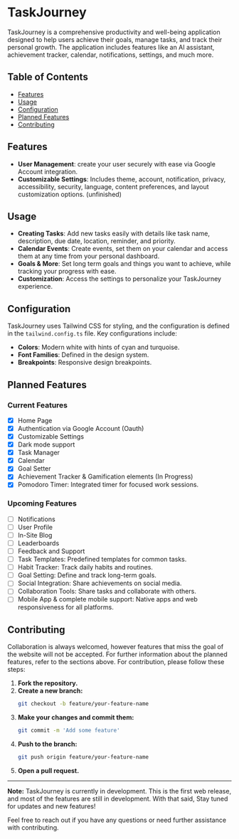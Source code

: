 # TaskJourney

TaskJourney is a comprehensive productivity and well-being application designed to help users achieve their goals, manage tasks, and track their personal growth. The application includes features like an AI assistant, achievement tracker, calendar, notifications, settings, and much more.

## Table of Contents

- [Features](#features)
- [Usage](#usage)
- [Configuration](#configuration)
- [Planned Features](#planned-features)
- [Contributing](#contributing)

## Features

- **User Management**: create your user securely with ease via Google Account integration.
- **Customizable Settings**: Includes theme, account, notification, privacy, accessibility, security, language, content preferences, and layout customization options. (unfinished)

## Usage

- **Creating Tasks**: Add new tasks easily with details like task name, description, due date, location, reminder, and priority.
- **Calendar Events**: Create events, set them on your calendar and access them at any time from your personal dashboard.
- **Goals & More**: Set long term goals and things you want to achieve, while tracking your progress with ease.
- **Customization**: Access the settings to personalize your TaskJourney experience.

## Configuration

TaskJourney uses Tailwind CSS for styling, and the configuration is defined in the `tailwind.config.ts` file. Key configurations include:

- **Colors**: Modern white with hints of cyan and turquoise.
- **Font Families**: Defined in the design system.
- **Breakpoints**: Responsive design breakpoints.

## Planned Features

### Current Features
- [x] Home Page
- [x] Authentication via Google Account (Oauth)
- [x] Customizable Settings
- [x] Dark mode support 
- [x] Task Manager
- [x] Calendar
- [x] Goal Setter 
- [x] Achievement Tracker & Gamification elements (In Progress)
- [x] Pomodoro Timer: Integrated timer for focused work sessions.

### Upcoming Features
- [ ] Notifications
- [ ] User Profile
- [ ] In-Site Blog
- [ ] Leaderboards
- [ ] Feedback and Support
- [ ] Task Templates: Predefined templates for common tasks.
- [ ] Habit Tracker: Track daily habits and routines.
- [ ] Goal Setting: Define and track long-term goals.
- [ ] Social Integration: Share achievements on social media.
- [ ] Collaboration Tools: Share tasks and collaborate with others.
- [ ] Mobile App & complete mobile support: Native apps and web responsiveness for all platforms.

## Contributing

Collaboration is always welcomed, however features that miss the goal of the website will not be accepted.
For further information about the planned features, refer to the sections above.
For contribution, please follow these steps:

1. **Fork the repository.**
2. **Create a new branch:**
    ```sh
    git checkout -b feature/your-feature-name
    ```
3. **Make your changes and commit them:**
    ```sh
    git commit -m 'Add some feature'
    ```
4. **Push to the branch:**
    ```sh
    git push origin feature/your-feature-name
    ```
5. **Open a pull request.**

---

**Note:** TaskJourney is currently in development. This is the first web release, and most of the features are still in development. With that said, Stay tuned for updates and new features!

Feel free to reach out if you have any questions or need further assistance with contributing.

